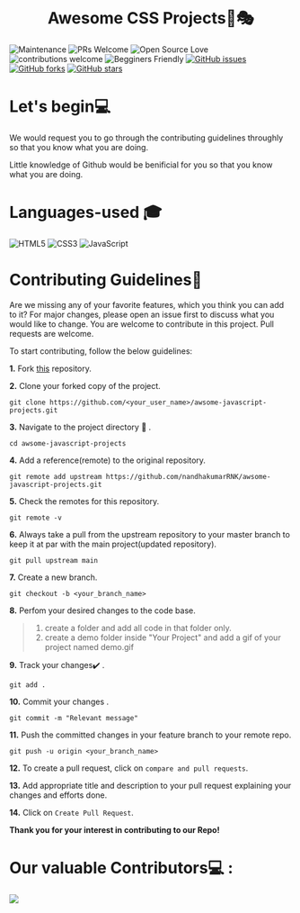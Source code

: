 <h1 align="center">Awesome CSS Projects🎨🎭</h1>

![Maintenance](https://img.shields.io/badge/Maintained%3F-yes-orange.svg)
![PRs Welcome](https://img.shields.io/badge/PRs-welcome-brightgreen.svg?style=flat-square) 
![Open Source Love](https://img.shields.io/badge/Open%20Source-%E2%9D%A4-red)
![contributions welcome](https://img.shields.io/badge/contributions-welcome-brightgreen.svg?style=flat)
![Begginers Friendly](https://img.shields.io/badge/Begginer%20Friendly%20-Yes-orange)
[![GitHub issues](https://img.shields.io/github/issues/nandhakumarRNK/awsome-javascript-projects)](https://github.com/nandhakumarRNK/awsome-javascript-projects/issues)
[![GitHub forks](https://img.shields.io/github/forks/nandhakumarRNK/awsome-javascript-projects)](https://github.com/nandhakumarRNK/awsome-javascript-projects/network)
[![GitHub stars](https://img.shields.io/github/stars/nandhakumarRNK/awsome-javascript-projects)](https://github.com/nandhakumarRNK/awsome-javascript-projects/stargazers)




# Let's begin💻

We would request you to go through the contributing guidelines throughly so that you know what you are doing.

Little knowledge of Github would be benificial for you so that you know what you are doing.

# Languages-used 🎓
<img alt="HTML5" src="https://img.shields.io/badge/html5%20-%23E34F26.svg?&style=for-the-badge&logo=html5&logoColor=white"/> <img alt="CSS3" src="https://img.shields.io/badge/css3%20-%231572B6.svg?&style=for-the-badge&logo=css3&logoColor=white"/> <img alt="JavaScript" src="https://img.shields.io/badge/javascript%20-%23323330.svg?&style=for-the-badge&logo=javascript&logoColor=%23F7DF1E"/>

# Contributing Guidelines📝

Are we missing any of your favorite features, which you think you can add to it? For major changes, please open an issue first to discuss what you would like to change. You are welcome to contribute in this project. Pull requests are welcome.

To start contributing, follow the below guidelines: 

**1.**  Fork [this](https://github.com/nandhakumarRNK/awsome-javascript-projects) repository.

**2.**  Clone your forked copy of the project.

```
git clone https://github.com/<your_user_name>/awsome-javascript-projects.git
```

**3.** Navigate to the project directory :file_folder: .

```
cd awsome-javascript-projects
```

**4.** Add a reference(remote) to the original repository.

```
git remote add upstream https://github.com/nandhakumarRNK/awsome-javascript-projects.git 
```

**5.** Check the remotes for this repository.

```
git remote -v
```

**6.** Always take a pull from the upstream repository to your master branch to keep it at par with the main project(updated repository).

```
git pull upstream main
```

**7.** Create a new branch.

```
git checkout -b <your_branch_name>
```

**8.** Perfom your desired changes to the code base.
> 1. create a folder and add all code in that folder only.
> 2. create a demo folder inside "Your Project" and add a gif of your project named demo.gif

**9.** Track your changes:heavy_check_mark: .

```
git add . 
```

**10.** Commit your changes .

```
git commit -m "Relevant message"
```

**11.** Push the committed changes in your feature branch to your remote repo.

```
git push -u origin <your_branch_name>
```

**12.** To create a pull request, click on `compare and pull requests`.

**13.** Add appropriate title and description to your pull request explaining your changes and efforts done.

**14.** Click on `Create Pull Request`.


**Thank you for your interest in contributing to our Repo!**



# Our valuable Contributors💻 :
<a href="https://github.com/nandhakumarRNK/awsome-javascript-projects/graphs/contributors">
  <img src="https://contributors-img.web.app/image?repo=nandhakumarRNK/awsome-javascript-projects" />
</a>
